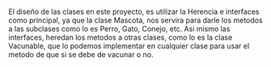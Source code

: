 El diseño de las clases en este proyecto, es utilizar la Herencia e interfaces como principal, ya que la clase Mascota, nos servira para darle los metodos a las subclases como lo es Perro, Gato, Conejo, etc. 
Asi mismo las interfaces, heredan los metodos a otras clases, como lo es la clase Vacunable, que lo podemos implementar en cualquier clase para usar el metodo de que si se debe de vacunar o no.
